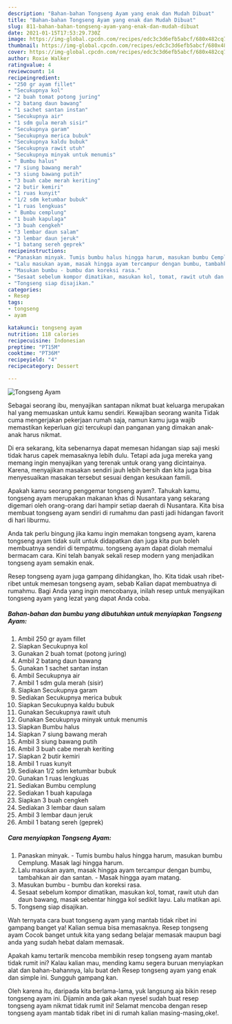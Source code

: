 ```yaml
---
description: "Bahan-bahan Tongseng Ayam yang enak dan Mudah Dibuat"
title: "Bahan-bahan Tongseng Ayam yang enak dan Mudah Dibuat"
slug: 811-bahan-bahan-tongseng-ayam-yang-enak-dan-mudah-dibuat
date: 2021-01-15T17:53:29.730Z
image: https://img-global.cpcdn.com/recipes/edc3c3d6efb5abcf/680x482cq70/tongseng-ayam-foto-resep-utama.jpg
thumbnail: https://img-global.cpcdn.com/recipes/edc3c3d6efb5abcf/680x482cq70/tongseng-ayam-foto-resep-utama.jpg
cover: https://img-global.cpcdn.com/recipes/edc3c3d6efb5abcf/680x482cq70/tongseng-ayam-foto-resep-utama.jpg
author: Roxie Walker
ratingvalue: 4
reviewcount: 14
recipeingredient:
- "250 gr ayam fillet"
- "Secukupnya kol"
- "2 buah tomat potong juring"
- "2 batang daun bawang"
- "1 sachet santan instan"
- "Secukupnya air"
- "1 sdm gula merah sisir"
- "Secukupnya garam"
- "Secukupnya merica bubuk"
- "Secukupnya kaldu bubuk"
- "Secukupnya rawit utuh"
- "Secukupnya minyak untuk menumis"
- " Bumbu halus"
- "7 siung bawang merah"
- "3 siung bawang putih"
- "3 buah cabe merah keriting"
- "2 butir kemiri"
- "1 ruas kunyit"
- "1/2 sdm ketumbar bubuk"
- "1 ruas lengkuas"
- " Bumbu cemplung"
- "1 buah kapulaga"
- "3 buah cengkeh"
- "3 lembar daun salam"
- "3 lembar daun jeruk"
- "1 batang sereh geprek"
recipeinstructions:
- "Panaskan minyak. Tumis bumbu halus hingga harum, masukan bumbu Cemplung. Masak lagi hingga harum."
- "Lalu masukan ayam, masak hingga ayam tercampur dengan bumbu, tambahkan air dan santan. Masak hingga ayam matang."
- "Masukan bumbu - bumbu dan koreksi rasa."
- "Sesaat sebelum kompor dimatikan, masukan kol, tomat, rawit utuh dan daun bawang, masak sebentar hingga kol sedikit layu. Lalu matikan api."
- "Tongseng siap disajikan."
categories:
- Resep
tags:
- tongseng
- ayam

katakunci: tongseng ayam 
nutrition: 118 calories
recipecuisine: Indonesian
preptime: "PT15M"
cooktime: "PT36M"
recipeyield: "4"
recipecategory: Dessert

---
```



![Tongseng Ayam](https://img-global.cpcdn.com/recipes/edc3c3d6efb5abcf/680x482cq70/tongseng-ayam-foto-resep-utama.jpg)

Sebagai seorang ibu, menyajikan santapan nikmat buat keluarga merupakan hal yang memuaskan untuk kamu sendiri. Kewajiban seorang  wanita Tidak cuma mengerjakan pekerjaan rumah saja, namun kamu juga wajib memastikan keperluan gizi tercukupi dan panganan yang dimakan anak-anak harus nikmat.

Di era  sekarang, kita sebenarnya dapat memesan hidangan siap saji meski tidak harus capek memasaknya lebih dulu. Tetapi ada juga mereka yang memang ingin menyajikan yang terenak untuk orang yang dicintainya. Karena, menyajikan masakan sendiri jauh lebih bersih dan kita juga bisa menyesuaikan masakan tersebut sesuai dengan kesukaan famili. 



Apakah kamu seorang penggemar tongseng ayam?. Tahukah kamu, tongseng ayam merupakan makanan khas di Nusantara yang sekarang digemari oleh orang-orang dari hampir setiap daerah di Nusantara. Kita bisa membuat tongseng ayam sendiri di rumahmu dan pasti jadi hidangan favorit di hari liburmu.

Anda tak perlu bingung jika kamu ingin memakan tongseng ayam, karena tongseng ayam tidak sulit untuk didapatkan dan juga kita pun boleh membuatnya sendiri di tempatmu. tongseng ayam dapat diolah memalui bermacam cara. Kini telah banyak sekali resep modern yang menjadikan tongseng ayam semakin enak.

Resep tongseng ayam juga gampang dihidangkan, lho. Kita tidak usah ribet-ribet untuk memesan tongseng ayam, sebab Kalian dapat membuatnya di rumahmu. Bagi Anda yang ingin mencobanya, inilah resep untuk menyajikan tongseng ayam yang lezat yang dapat Anda coba.

<!--inarticleads1-->

##### Bahan-bahan dan bumbu yang dibutuhkan untuk menyiapkan Tongseng Ayam:

1. Ambil 250 gr ayam fillet
1. Siapkan Secukupnya kol
1. Gunakan 2 buah tomat (potong juring)
1. Ambil 2 batang daun bawang
1. Gunakan 1 sachet santan instan
1. Ambil Secukupnya air
1. Ambil 1 sdm gula merah (sisir)
1. Siapkan Secukupnya garam
1. Sediakan Secukupnya merica bubuk
1. Siapkan Secukupnya kaldu bubuk
1. Gunakan Secukupnya rawit utuh
1. Gunakan Secukupnya minyak untuk menumis
1. Siapkan  Bumbu halus
1. Siapkan 7 siung bawang merah
1. Ambil 3 siung bawang putih
1. Ambil 3 buah cabe merah keriting
1. Siapkan 2 butir kemiri
1. Ambil 1 ruas kunyit
1. Sediakan 1/2 sdm ketumbar bubuk
1. Gunakan 1 ruas lengkuas
1. Sediakan  Bumbu cemplung
1. Sediakan 1 buah kapulaga
1. Siapkan 3 buah cengkeh
1. Sediakan 3 lembar daun salam
1. Ambil 3 lembar daun jeruk
1. Ambil 1 batang sereh (geprek)




<!--inarticleads2-->

##### Cara menyiapkan Tongseng Ayam:

1. Panaskan minyak. - Tumis bumbu halus hingga harum, masukan bumbu Cemplung. Masak lagi hingga harum.
1. Lalu masukan ayam, masak hingga ayam tercampur dengan bumbu, tambahkan air dan santan. - Masak hingga ayam matang.
1. Masukan bumbu - bumbu dan koreksi rasa.
1. Sesaat sebelum kompor dimatikan, masukan kol, tomat, rawit utuh dan daun bawang, masak sebentar hingga kol sedikit layu. Lalu matikan api.
1. Tongseng siap disajikan.




Wah ternyata cara buat tongseng ayam yang mantab tidak ribet ini gampang banget ya! Kalian semua bisa memasaknya. Resep tongseng ayam Cocok banget untuk kita yang sedang belajar memasak maupun bagi anda yang sudah hebat dalam memasak.

Apakah kamu tertarik mencoba membikin resep tongseng ayam mantab tidak rumit ini? Kalau kalian mau, mending kamu segera buruan menyiapkan alat dan bahan-bahannya, lalu buat deh Resep tongseng ayam yang enak dan simple ini. Sungguh gampang kan. 

Oleh karena itu, daripada kita berlama-lama, yuk langsung aja bikin resep tongseng ayam ini. Dijamin anda gak akan nyesel sudah buat resep tongseng ayam nikmat tidak rumit ini! Selamat mencoba dengan resep tongseng ayam mantab tidak ribet ini di rumah kalian masing-masing,oke!.

